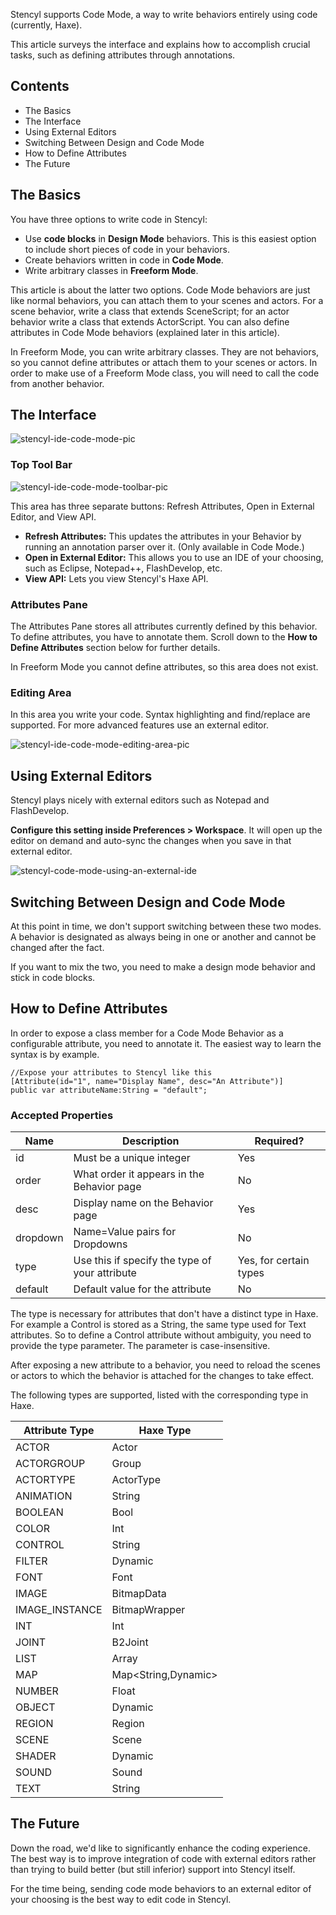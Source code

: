 
Stencyl supports Code Mode, a way to write behaviors entirely using code (currently, Haxe).

This article surveys the interface and explains how to accomplish crucial tasks, such as defining attributes through annotations.

 
## Contents

* The Basics
* The Interface
* Using External Editors
* Switching Between Design and Code Mode
* How to Define Attributes
* The Future
 
## The Basics

You have three options to write code in Stencyl:

* Use **code blocks** in **Design Mode** behaviors. This is this easiest option to include short pieces of code in your behaviors.  
* Create behaviors written in code in **Code Mode**. 
* Write arbitrary classes in **Freeform Mode**.

This article is about the latter two options. Code Mode behaviors are just like normal behaviors, you can attach them to your scenes and actors. For a scene behavior, write a class that extends SceneScript; for an actor behavior write a class that extends ActorScript. You can also define attributes in Code Mode behaviors (explained later in this article).

In Freeform Mode, you can write arbitrary classes. They are not behaviors, so you cannot define attributes or attach them to your scenes or actors. In order to make use of a Freeform Mode class, you will need to call the code from another behavior.

## The Interface

![stencyl-ide-code-mode-pic](https://raw.githubusercontent.com/Stencyl/stencylpedia/master/chapter-b/images/code-mode-ui.png)
 

### Top Tool Bar

![stencyl-ide-code-mode-toolbar-pic](https://raw.githubusercontent.com/Stencyl/stencylpedia/master/chapter-b/images/code-mode-toolbar.png)

This area has three separate buttons: Refresh Attributes, Open in External Editor, and View API.

* **Refresh Attributes:** This updates the attributes in your Behavior by running an annotation parser over it. (Only available in Code Mode.)
* **Open in External Editor:** This allows you to use an IDE of your choosing, such as Eclipse, Notepad++, FlashDevelop, etc.
* **View API:** Lets you view Stencyl's Haxe API.
 

### Attributes Pane

The Attributes Pane stores all attributes currently defined by this behavior. To define attributes, you have to annotate them. Scroll down to the **How to Define Attributes** section below for further details.

In Freeform Mode you cannot define attributes, so this area does not exist.

 
### Editing Area

In this area you write your code. Syntax highlighting and find/replace are supported. For more advanced features use an external editor.

![stencyl-ide-code-mode-editing-area-pic](https://raw.githubusercontent.com/Stencyl/stencylpedia/master/chapter-b/images/code-mode-editarea.png)

 
## Using External Editors

Stencyl plays nicely with external editors such as Notepad and FlashDevelop.

**Configure this setting inside Preferences > Workspace**. It will open up the editor on demand and auto-sync the changes when you save in that external editor.

![stencyl-code-mode-using-an-external-ide](http://static.stencyl.com/help/images/PencylPreferencesPic.png)
 

## Switching Between Design and Code Mode

At this point in time, we don't support switching between these two modes. A behavior is designated as always being in one or another and cannot be changed after the fact.

If you want to mix the two, you need to make a design mode behavior and stick in code blocks.

 
## How to Define Attributes

In order to expose a class member for a Code Mode Behavior as a configurable attribute, you need to annotate it. The easiest way to learn the syntax is by example.

```
//Expose your attributes to Stencyl like this
[Attribute(id="1", name="Display Name", desc="An Attribute")]
public var attributeName:String = "default";
``` 

### Accepted Properties
 

Name     | Description	                                   | Required?
-------- | ---------------------------------------------- | ---------
id       | Must be a unique integer                       |	Yes
order    |	What order it appears in the Behavior page     |	No
desc     | Display name on the Behavior page              |	Yes
dropdown | Name=Value pairs for Dropdowns                 |	No
type     | Use this if specify the type of your attribute |	Yes, for certain types
default  | Default value for the attribute                | No

The type is necessary for attributes that don't have a distinct type in Haxe. For example a Control is stored as a String, the same type used for Text attributes. So to define a Control attribute without ambiguity, you need to provide the type parameter. The parameter is case-insensitive.

After exposing a new attribute to a behavior, you need to reload the scenes or actors to which the behavior is attached for the changes to take effect.

The following types are supported, listed with the corresponding type in Haxe.

Attribute Type | Haxe Type
-------------- | ---------
ACTOR      			 | Actor
ACTORGROUP		   | Group
ACTORTYPE	   	 | ActorType
ANIMATION		    | String
BOOLEAN		    	 | Bool
COLOR		      	 | Int
CONTROL			     | String
FILTER			      | Dynamic
FONT			        | Font
IMAGE			       | BitmapData
IMAGE_INSTANCE	| BitmapWrapper
INT				        | Int
JOINT			       | B2Joint
LIST			        | Array<Dynamic>
MAP				        | Map<String,Dynamic>
NUMBER			      | Float
OBJECT			      | Dynamic
REGION		     	 | Region
SCENE			       | Scene
SHADER			      | Dynamic
SOUND			       | Sound
TEXT		       	 | String


## The Future

Down the road, we'd like to significantly enhance the coding experience. The best way is to improve integration of code with external editors rather than trying to build better (but still inferior) support into Stencyl itself.

For the time being, sending code mode behaviors to an external editor of your choosing is the best way to edit code in Stencyl.
